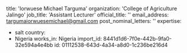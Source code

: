 title: 'Iorwuese Michael Targuma'
organization: 'College of Agriculture Jalingo'
job_title: 'Assistant Lecturer'
official_title: ''
email_address: targumaiorwuesemichael@gmail.com
post_nominal_letters: ''
expertise:
  - salt
country:
  - Nigeria
works_in: Nigeria
import_id: 8441d1d6-7f0e-442b-9fa0-32e594a4e4bb
id: 01112538-643d-4a34-a8d0-1c236be216d4
